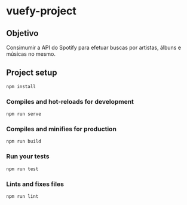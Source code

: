 # vuefy-project

## Objetivo

Consimumir a API do Spotify para efetuar buscas por artistas, álbuns e músicas no mesmo.

## Project setup

```
npm install
```

### Compiles and hot-reloads for development

```
npm run serve
```

### Compiles and minifies for production

```
npm run build
```

### Run your tests

```
npm run test
```

### Lints and fixes files

```
npm run lint
```
